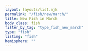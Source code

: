 ```yaml
---
layout: layouts/list.njk
permalink: "/fish/new/march/"
title: New Fish in March
body_class: fish
filter_by_tag: "type_fish_new_march"
type: "fish"
listing: "fish"
hemisphere: ""
---
```

